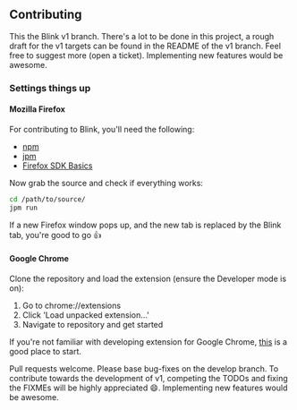 ## Contributing

This the Blink v1 branch. There's a lot to be done in this project, a rough
draft for the v1 targets can be found in the README of the v1 branch. Feel free
to suggest more (open a ticket). Implementing new features would be awesome.

### Settings things up

#### Mozilla Firefox

For contributing to Blink, you'll need the following:

* [npm](https://nodejs.org/en/download/)
* [jpm](https://www.npmjs.com/package/jpm)
* [Firefox SDK Basics](https://developer.mozilla.org/en-US/Add-ons/SDK/Tutorials#getting-started)

Now grab the source and check if everything works:

```bash
cd /path/to/source/
jpm run
```

If a new Firefox window pops up, and the new tab is replaced by the Blink tab, you're good to go :+1:

#### Google Chrome

Clone the repository and load the extension (ensure the Developer mode is on):
1. Go to chrome://extensions
2. Click 'Load unpacked extension...'
3. Navigate to repository and get started

If you're not familiar with developing extension for Google Chrome, [this](https://developer.chrome.com/extensions/overview)
is a good place to start.

Pull requests welcome. Please base bug-fixes on the develop branch. To contribute towards the development of v1, competing the TODOs and fixing the FIXMEs will be highly appreciated :smile:. Implementing new features would be awesome.
